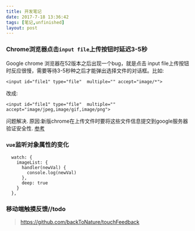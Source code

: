 ```yaml
---
title: 开发笔记
date: 2017-7-18 13:36:42
tags: [笔记,unfinished]
layout: post
---
```


### Chrome浏览器点击`input file`上传按钮时延迟3-5秒

 Google chrome 浏览器在52版本之后出现一个bug，就是点击 input file上传按钮时反应很慢，需要等待3-5秒种之后才能弹出选择文件的对话框。比如:

```
<input id="file1" type="file"  multiple="" accept="image/*">
```

改成:

```
<input id="file1" type="file"  multiple="" accept="image/jpeg,image/gif,image/png">
```

问题解决.
原因:新版chrome在上传文件时要将这些文件信息提交到google服务器验证安全性.
[参考](http://www.piaoyi.org/computer/Google-Chrome-input-file-delay-3-5.html)

### `vue`监听对象属性的变化

```
  watch: {
    imageList: {
      handler(newVal) {
        console.log(newVal)
      },
      deep: true
    }
  },
```

### 移动端触摸反馈//todo

> https://github.com/backToNature/touchFeedback